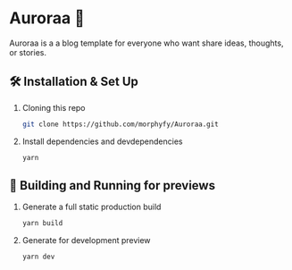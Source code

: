 # Auroraa 🦄

Auroraa is a a blog template for everyone who want share ideas, thoughts, or stories.

## 🛠 Installation & Set Up

1. Cloning this repo

   ```sh
   git clone https://github.com/morphyfy/Auroraa.git
   ```

2. Install dependencies and devdependencies

   ```sh
   yarn
   ```

## 🚀 Building and Running for previews

1. Generate a full static production build

   ```sh
   yarn build
   ```

2. Generate for development preview

   ```sh
   yarn dev
   ```
